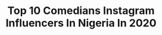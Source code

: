 ---
title: Top 10 Comedians Instagram Influencers In Nigeria In 2020
description: >-
  Find top comedians Instagram influencers in Nigeria in 2020. Most popular hashtags: #davido #krakstv #staysafe #pulse.
platform: Instagram
profiles:
  - username: "williamsuchemba"
    fullname: >-
      Williams Uchemba
    location: "Nigeria"
    followers: 2618354
    engagement: 201
    commentsToLikes: 0.056726
    id: ck55nz7f27azo0i11gz3f1udz
    verified: true
    hashtags: "#saynotosuicide, #suicideisnottheanswer, #tbt, #eachonereachone"
  - username: "jerryclefadam"
    fullname: >-
      JERRYCLEF OMO OLOGO 9.0
    location: "Nigeria"
    followers: 57526
    engagement: 357
    commentsToLikes: 0.083592
    id: ck5hos0rmq4ft0i11ym0513j1
    verified: false
    hashtags: "#marlians, #davido, #instablog, #tundeednut"
  - username: "ini_cash"
    fullname: >-
      Fast Cash✨
    location: "Nigeria"
    followers: 9680
    engagement: 1170
    commentsToLikes: 0.085024
    id: ck6ttowx6bsvd0j711x4yjy7d
    verified: false
    hashtags: "#kompa, #hatian, #caribbean, #funnyposts"
  - username: "official_marylove"
    fullname: >-
      Mary Love
    location: "Nigeria"
    followers: 22976
    engagement: 1004
    commentsToLikes: 0.088320
    id: ck6uhw7tfblk30j7151a0yzgd
    verified: false
    hashtags: "#broomstickchallenge, #likecommentshare, #taxseason, #poopchallengefail"
  - username: "guccy_branch"
    fullname: >-
      Snap~ Guccy_Branch
    location: "Nigeria"
    followers: 223780
    engagement: 643
    commentsToLikes: 0.015532
    id: ck15p9ckxwqp00i19p56gqiqi
    verified: false
    hashtags: ""
  - username: "gbsneh"
    fullname: >-
      SLEEPING 💆‍♂️
    location: "Nigeria"
    followers: 11342
    engagement: 520
    commentsToLikes: 0.204210
    id: ck5horyoqq4d70i11mxs5267f
    verified: false
    hashtags: "#easter, #thankful, #photo, #bored"
  - username: "mc_lively"
    fullname: >-
      Michael Sani
    location: "Nigeria"
    followers: 1470685
    engagement: 178
    commentsToLikes: 0.024315
    id: ck15qg5l32okg0i19ain3stvm
    verified: true
    hashtags: "#tiktok, #calltobar, #realwarripikin, #infinixnote7launch"
  - username: "kwekugh_"
    fullname: >-
      KWEKU GH🇬🇭
    location: "Nigeria"
    followers: 31392
    engagement: 282
    commentsToLikes: 0.125097
    id: ck5cidbucsg6d0i11762itbzv
    verified: false
    hashtags: "#sweetness, #happymothersday, #tetiarybeauties, #kakalikalove"
  - username: "mayordona"
    fullname: >-
      mayordona
    location: "Nigeria"
    followers: 28178
    engagement: 271
    commentsToLikes: 0.096651
    id: ck5c5811v2xhq0i11avrivobc
    verified: false
    hashtags: "#mayordoyan, #ongod, #fun, #mayordona"
  - username: "buchicomedian"
    fullname: >-
      Onyebuchi Ojieh
    location: "Nigeria"
    followers: 166401
    engagement: 219
    commentsToLikes: 0.040582
    id: ck15qg3tt2oag0i19mrj6v6a6
    verified: true
    hashtags: "#thislifenorbalance, #guinnessnigeria, #bymyside, #takecare"
---